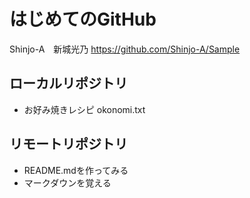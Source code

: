# はじめてのGitHub
Shinjo-A　新城光乃
<https://github.com/Shinjo-A/Sample>

## ローカルリポジトリ
* お好み焼きレシピ
okonomi.txt

## リモートリポジトリ
* README.mdを作ってみる
* マークダウンを覚える